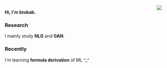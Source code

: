 <img align="right" src="https://github-readme-stats.vercel.app/api?username=btobab&show_icons=true&theme=highcontrast&count_private=True&bg_color=32CCBC" />  

**Hi, I'm btobab.**
### Research
I mainly study **NLG** and **GAN**.
### Recently
I'm learning **formula derivation** of ML ^_^
